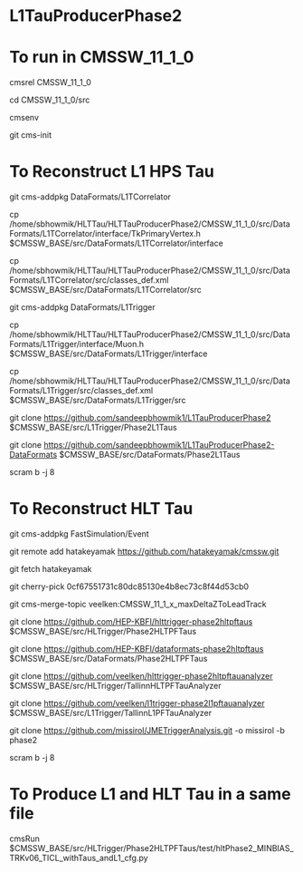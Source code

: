 # L1TauProducerPhase2

# To run in CMSSW_11_1_0


cmsrel CMSSW_11_1_0

cd CMSSW_11_1_0/src

cmsenv

git cms-init



# To Reconstruct L1 HPS Tau

git cms-addpkg DataFormats/L1TCorrelator

cp /home/sbhowmik/HLTTau/HLTTauProducerPhase2/CMSSW_11_1_0/src/DataFormats/L1TCorrelator/interface/TkPrimaryVertex.h $CMSSW_BASE/src/DataFormats/L1TCorrelator/interface

cp /home/sbhowmik/HLTTau/HLTTauProducerPhase2/CMSSW_11_1_0/src/DataFormats/L1TCorrelator/src/classes_def.xml $CMSSW_BASE/src/DataFormats/L1TCorrelator/src

git cms-addpkg DataFormats/L1Trigger

cp /home/sbhowmik/HLTTau/HLTTauProducerPhase2/CMSSW_11_1_0/src/DataFormats/L1Trigger/interface/Muon.h $CMSSW_BASE/src/DataFormats/L1Trigger/interface

cp /home/sbhowmik/HLTTau/HLTTauProducerPhase2/CMSSW_11_1_0/src/DataFormats/L1Trigger/src/classes_def.xml $CMSSW_BASE/src/DataFormats/L1Trigger/src

git clone https://github.com/sandeepbhowmik1/L1TauProducerPhase2 $CMSSW_BASE/src/L1Trigger/Phase2L1Taus 

git clone https://github.com/sandeepbhowmik1/L1TauProducerPhase2-DataFormats $CMSSW_BASE/src/DataFormats/Phase2L1Taus

scram b -j 8



# To Reconstruct HLT Tau

git cms-addpkg FastSimulation/Event

git remote add hatakeyamak https://github.com/hatakeyamak/cmssw.git

git fetch hatakeyamak

git cherry-pick 0cf67551731c80dc85130e4b8ec73c8f44d53cb0


git cms-merge-topic veelken:CMSSW_11_1_x_maxDeltaZToLeadTrack


git clone https://github.com/HEP-KBFI/hlttrigger-phase2hltpftaus $CMSSW_BASE/src/HLTrigger/Phase2HLTPFTaus

git clone https://github.com/HEP-KBFI/dataformats-phase2hltpftaus $CMSSW_BASE/src/DataFormats/Phase2HLTPFTaus

git clone https://github.com/veelken/hlttrigger-phase2hltpftauanalyzer $CMSSW_BASE/src/HLTrigger/TallinnHLTPFTauAnalyzer

git clone https://github.com/veelken/l1trigger-phase2l1pftauanalyzer $CMSSW_BASE/src/L1Trigger/TallinnL1PFTauAnalyzer

git clone https://github.com/missirol/JMETriggerAnalysis.git -o missirol -b phase2

scram b -j 8



# To Produce L1 and HLT Tau in a same file

cmsRun $CMSSW_BASE/src/HLTrigger/Phase2HLTPFTaus/test/hltPhase2_MINBIAS_TRKv06_TICL_withTaus_andL1_cfg.py


